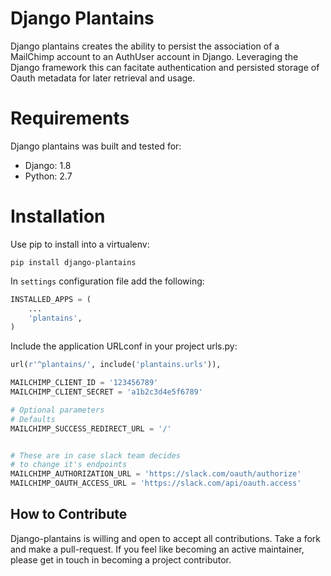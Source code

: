# Django Plantains

Django plantains creates the ability to persist the association of a MailChimp account to an AuthUser account in Django. Leveraging the Django framework this can facitate authentication and persisted storage of Oauth metadata for later retrieval and usage.

# Requirements
Django plantains was built and tested for:
* Django: 1.8
* Python: 2.7

# Installation
Use pip to install into a virtualenv:
```shell
pip install django-plantains
```

In `settings` configuration file add the following:
```python
INSTALLED_APPS = (
    ...
    'plantains',
)
```

Include the application URLconf in your project urls.py:
```python
url(r'^plantains/', include('plantains.urls')),
```

```python
MAILCHIMP_CLIENT_ID = '123456789'
MAILCHIMP_CLIENT_SECRET = 'a1b2c3d4e5f6789'

# Optional parameters
# Defaults
MAILCHIMP_SUCCESS_REDIRECT_URL = '/'


# These are in case slack team decides
# to change it's endpoints
MAILCHIMP_AUTHORIZATION_URL = 'https://slack.com/oauth/authorize'
MAILCHIMP_OAUTH_ACCESS_URL = 'https://slack.com/api/oauth.access'
```

## How to Contribute
Django-plantains is willing and open to accept all contributions. Take a fork and make a pull-request. If you feel like becoming an active maintainer, please get in touch in becoming a project contributor.
